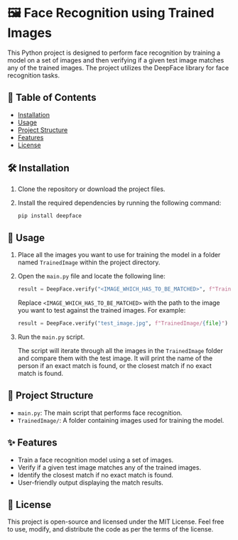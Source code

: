 # 🖼️ Face Recognition using Trained Images

This Python project is designed to perform face recognition by training a model on a set of images and then verifying if a given test image matches any of the trained images. The project utilizes the DeepFace library for face recognition tasks.

## 📜 Table of Contents

- [Installation](#installation)
- [Usage](#usage)
- [Project Structure](#project-structure)
- [Features](#features)
- [License](#license)

## 🛠️ Installation

1. Clone the repository or download the project files.
2. Install the required dependencies by running the following command:

    ```bash
    pip install deepface
    ```

## 🚀 Usage

1. Place all the images you want to use for training the model in a folder named `TrainedImage` within the project directory.
2. Open the `main.py` file and locate the following line:

    ```python
    result = DeepFace.verify("<IMAGE_WHICH_HAS_TO_BE_MATCHED>", f"TrainedImage/{file}")
    ```

    Replace `<IMAGE_WHICH_HAS_TO_BE_MATCHED>` with the path to the image you want to test against the trained images. For example:

    ```python
    result = DeepFace.verify("test_image.jpg", f"TrainedImage/{file}")
    ```

3. Run the `main.py` script.

   The script will iterate through all the images in the `TrainedImage` folder and compare them with the test image. It will print the name of the person if an exact match is found, or the closest match if no exact match is found.

## 📁 Project Structure

- `main.py`: The main script that performs face recognition.
- `TrainedImage/`: A folder containing images used for training the model.

## ✨ Features

- Train a face recognition model using a set of images.
- Verify if a given test image matches any of the trained images.
- Identify the closest match if no exact match is found.
- User-friendly output displaying the match results.

## 📝 License

This project is open-source and licensed under the MIT License. Feel free to use, modify, and distribute the code as per the terms of the license.

